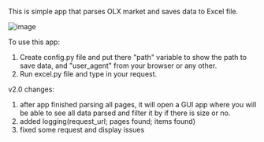
This is simple app that parses OLX market and saves data to Excel file.


![image](https://github.com/leshayq/olx-parser-python-excel/assets/133527358/9f3230df-a47d-4d15-98c7-4b8bac8eee58)


To use this app:
1) Create config.py file and put there "path" variable to show the path to save data, and "user_agent" from your browser or any other.
2) Run excel.py file and type in your request.

v2.0 changes:
1. after app finished parsing all pages, it will open a GUI app where you will be able to see all data parsed and filter it by if there is size or no.
2. added logging(request_url; pages found; items found)
3. fixed some request and display issues
